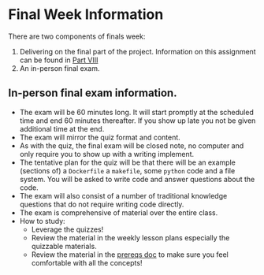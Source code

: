 # Final Week Information

There are two components of finals week:
1. Delivering on the final part of the project. Information on this assignment can be found in [Part VIII](./project_assignments/part_8.md)
2. An in-person final exam. 

## In-person final exam information.

- The exam will be 60 minutes long. It will start promptly at the scheduled time and end 60 minutes thereafter. If you show up late you not be given additional time at the end.
- The exam will mirror the quiz format and content. 
- As with the quiz, the final exam will be closed note, no computer and only require you to show up with a writing implement. 
- The tentative plan for the quiz will be that there will be an example (sections of) a `Dockerfile` a `makefile`, some `python` code and a file system. You will be asked to write code and answer questions about the code.
- The exam will also consist of a number of traditional knowledge questions that do not require writing code directly.
- The exam is comprehensive of material over the entire class.
- How to study:
  - Leverage the quizzes! 
  - Review the material in the weekly lesson plans especially the quizzable materials. 
  - Review the material in the [prereqs doc](../docs/prequisites.md) to make sure you feel comfortable with all the concepts!
